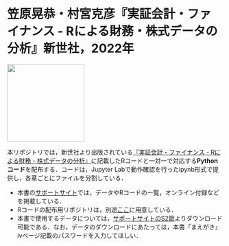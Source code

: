 # 笠原晃恭・村宮克彦『実証会計・ファイナンス - Rによる財務・株式データの分析』新世社，2022年

<img src="https://www.saiensu.co.jp/bookImages/2022-978-4-88384-349-7.jpg" width="180px" >

本リポジトリでは，新世社より出版されている[『実証会計・ファイナンス - Rによる財務・株式データの分析』](https://www.saiensu.co.jp/search/?isbn=978-4-88384-349-7&y=2022)に記載したRコードと一対一で対応する**Pythonコード**を配布する．コードは，Jupyter Labで動作確認を行ったipynb形式で提供し，各章ごとにファイルを分割している．

- 本書の[サポートサイト](https://www2.econ.osaka-u.ac.jp/~eaafinr/)では，データやRコードの一覧，オンライン付録などを掲載している．
- Rコードの配布用リポジトリは，別途[ここ](https://github.com/kshrmrmy/empirical-accounting-and-finance-in-r)に用意している．
- 本書で使用するデータについては，[サポートサイトのS2節](https://www2.econ.osaka-u.ac.jp/~eaafinr/sect-2.html)よりダウンロード可能である．なお，データのダウンロードにあたっては，本書「まえがき」ivページ記載のパスワードを入力してほしい．
